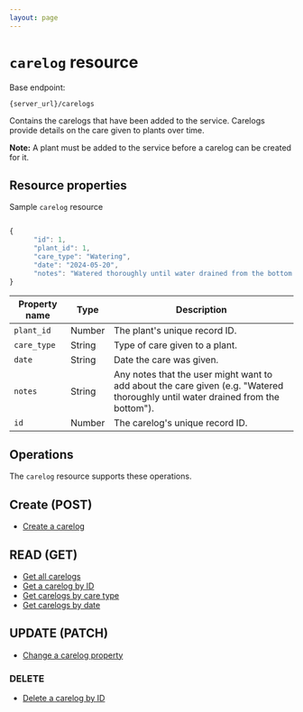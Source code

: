 ```yaml
---
layout: page
---
```

# `carelog` resource

Base endpoint:

```shell
{server_url}/carelogs
```

Contains the carelogs that have been added to the service. Carelogs provide details on the care given to plants over time.

**Note:** A plant must be added to the service before a carelog can be created for it.

## Resource properties

Sample `carelog` resource

```js

{
      "id": 1,
      "plant_id": 1,
      "care_type": "Watering",
      "date": "2024-05-20",
      "notes": "Watered thoroughly until water drained from the bottom."
}
```

| Property name | Type | Description |
| ------------- | ----------- | ----------- |
| `plant_id` | Number | The plant's unique record ID. |
| `care_type` | String | Type of care given to a plant. |
| `date` | String | Date the care was given. |
| `notes` | String | Any notes that the user might want to add about the care given (e.g. "Watered thoroughly until water drained from the bottom"). |
| `id` | Number | The carelog's unique record ID. |

## Operations

The `carelog` resource supports these operations.

## Create (POST)

* [Create a carelog](carelogs-create-carelog.md/)

## READ (GET)

* [Get all carelogs](get-all-carelogs)
* [Get a carelog by ID](carelogs-get-carelog-by-id.md)
* [Get carelogs by care type](carelogs-get-carelog-by-care-type.md)
* [Get carelogs by date](carelogs-ref-topic-get-carelogs-by-date)

## UPDATE (PATCH)

* [Change a carelog property](carelogs-change-carelog-property.md)

### DELETE

* [Delete a carelog by ID](plants-delete-carelog-by-id)